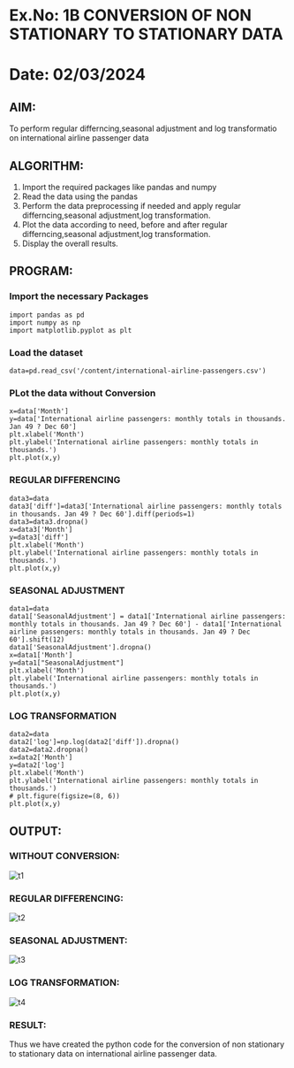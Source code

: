# Ex.No: 1B                     CONVERSION OF NON STATIONARY TO STATIONARY DATA
# Date: 02/03/2024

## AIM:
To perform regular differncing,seasonal adjustment and log transformatio on international airline passenger data

## ALGORITHM:
1. Import the required packages like pandas and numpy
2. Read the data using the pandas
3. Perform the data preprocessing if needed and apply regular differncing,seasonal adjustment,log transformation.
4. Plot the data according to need, before and after regular differncing,seasonal adjustment,log transformation.
5. Display the overall results.
   
## PROGRAM:
### Import the necessary Packages
```
import pandas as pd
import numpy as np
import matplotlib.pyplot as plt
```

### Load the dataset
```
data=pd.read_csv('/content/international-airline-passengers.csv')
```

### PLot the data without Conversion
```
x=data['Month']
y=data['International airline passengers: monthly totals in thousands. Jan 49 ? Dec 60']
plt.xlabel('Month')
plt.ylabel('International airline passengers: monthly totals in thousands.')
plt.plot(x,y)
```

### REGULAR DIFFERENCING
```
data3=data
data3['diff']=data3['International airline passengers: monthly totals in thousands. Jan 49 ? Dec 60'].diff(periods=1)
data3=data3.dropna()
x=data3['Month']
y=data3['diff']
plt.xlabel('Month')
plt.ylabel('International airline passengers: monthly totals in thousands.')
plt.plot(x,y)
```

### SEASONAL ADJUSTMENT
```
data1=data
data1['SeasonalAdjustment'] = data1['International airline passengers: monthly totals in thousands. Jan 49 ? Dec 60'] - data1['International airline passengers: monthly totals in thousands. Jan 49 ? Dec 60'].shift(12)
data1['SeasonalAdjustment'].dropna()
x=data1['Month']
y=data1["SeasonalAdjustment"]
plt.xlabel('Month')
plt.ylabel('International airline passengers: monthly totals in thousands.')
plt.plot(x,y)
```

### LOG TRANSFORMATION
```
data2=data
data2['log']=np.log(data2['diff']).dropna()
data2=data2.dropna()
x=data2['Month']
y=data2['log']
plt.xlabel('Month')
plt.ylabel('International airline passengers: monthly totals in thousands.')
# plt.figure(figsize=(8, 6)) 
plt.plot(x,y)
```

## OUTPUT:
### WITHOUT CONVERSION:
![t1](https://github.com/Ishu-Vasanth/TSA_EXP1B/assets/94154614/c6110233-a143-44fc-8055-73256231bdb1)

### REGULAR DIFFERENCING:
![t2](https://github.com/Ishu-Vasanth/TSA_EXP1B/assets/94154614/f13bc5b1-f547-4a2e-b52e-53bee0ba4166)

### SEASONAL ADJUSTMENT:
![t3](https://github.com/Ishu-Vasanth/TSA_EXP1B/assets/94154614/9e15eef9-4278-486b-9fa6-766b373ecc73)

### LOG TRANSFORMATION:
![t4](https://github.com/Ishu-Vasanth/TSA_EXP1B/assets/94154614/75a84c2a-e8d5-4e98-b88e-26e6da9d5d9d)


### RESULT:
Thus we have created the python code for the conversion of non stationary to stationary data on international airline passenger
data.
